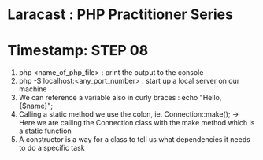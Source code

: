 # Laracast : PHP Practitioner Series 

# Timestamp: STEP 08

1. php <name_of_php_file> : print the output to the console
2. php -S localhost:<any_port_number> : start up a local server on our machine
3. We can reference a variable also in curly braces : echo "Hello, {$name}";
4. Calling a static method we use the colon, ie. Connection::make(); -> Here we are calling the Connection class with the make method which is a static function
5. A constructor is a way for a class to tell us what dependencies it needs to do a specific task